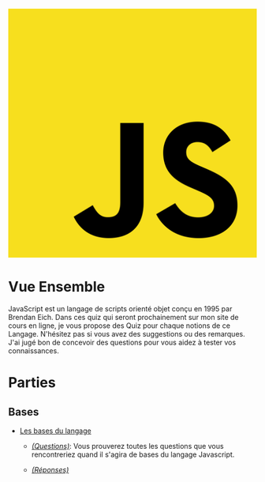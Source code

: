 ![](images/js.png)

# Vue Ensemble

JavaScript est un langage de scripts orienté objet conçu en 1995 par Brendan Eich. Dans ces quiz qui seront prochainement sur mon site de cours en ligne, je vous propose des Quiz pour chaque notions de ce Langage. N'hésitez pas si vous avez des suggestions ou des remarques. J'ai jugé bon de concevoir des questions pour vous aidez à tester vos connaissances.

# Parties

## Bases

* [Les bases du langage](Bases)
   - [_(Questions)_](Bases/quiz.md): Vous prouverez toutes les questions que vous rencontreriez quand il s'agira de bases du langage Javascript.  
  
   - [_(Réponses)_](Bases/Reponse.md)




